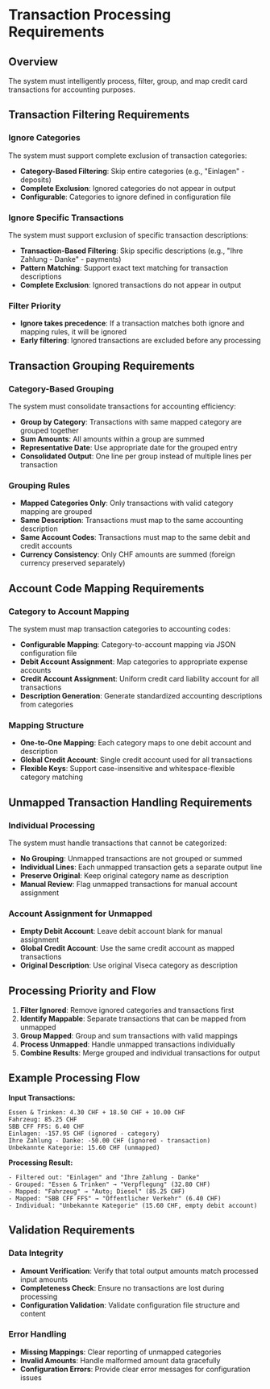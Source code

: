 # Transaction Processing Requirements

## Overview

The system must intelligently process, filter, group, and map credit card transactions for accounting purposes.

## Transaction Filtering Requirements

### Ignore Categories

The system must support complete exclusion of transaction categories:

- **Category-Based Filtering**: Skip entire categories (e.g., "Einlagen" - deposits)
- **Complete Exclusion**: Ignored categories do not appear in output
- **Configurable**: Categories to ignore defined in configuration file

### Ignore Specific Transactions  

The system must support exclusion of specific transaction descriptions:

- **Transaction-Based Filtering**: Skip specific descriptions (e.g., "Ihre Zahlung - Danke" - payments)
- **Pattern Matching**: Support exact text matching for transaction descriptions
- **Complete Exclusion**: Ignored transactions do not appear in output

### Filter Priority

- **Ignore takes precedence**: If a transaction matches both ignore and mapping rules, it will be ignored
- **Early filtering**: Ignored transactions are excluded before any processing

## Transaction Grouping Requirements

### Category-Based Grouping

The system must consolidate transactions for accounting efficiency:

- **Group by Category**: Transactions with same mapped category are grouped together
- **Sum Amounts**: All amounts within a group are summed
- **Representative Date**: Use appropriate date for the grouped entry
- **Consolidated Output**: One line per group instead of multiple lines per transaction

### Grouping Rules

- **Mapped Categories Only**: Only transactions with valid category mapping are grouped
- **Same Description**: Transactions must map to the same accounting description
- **Same Account Codes**: Transactions must map to the same debit and credit accounts
- **Currency Consistency**: Only CHF amounts are summed (foreign currency preserved separately)

## Account Code Mapping Requirements

### Category to Account Mapping

The system must map transaction categories to accounting codes:

- **Configurable Mapping**: Category-to-account mapping via JSON configuration file
- **Debit Account Assignment**: Map categories to appropriate expense accounts
- **Credit Account Assignment**: Uniform credit card liability account for all transactions
- **Description Generation**: Generate standardized accounting descriptions from categories

### Mapping Structure

- **One-to-One Mapping**: Each category maps to one debit account and description
- **Global Credit Account**: Single credit account used for all transactions
- **Flexible Keys**: Support case-insensitive and whitespace-flexible category matching

## Unmapped Transaction Handling Requirements

### Individual Processing

The system must handle transactions that cannot be categorized:

- **No Grouping**: Unmapped transactions are not grouped or summed
- **Individual Lines**: Each unmapped transaction gets a separate output line
- **Preserve Original**: Keep original category name as description
- **Manual Review**: Flag unmapped transactions for manual account assignment

### Account Assignment for Unmapped

- **Empty Debit Account**: Leave debit account blank for manual assignment
- **Global Credit Account**: Use the same credit account as mapped transactions
- **Original Description**: Use original Viseca category as description

## Processing Priority and Flow

1. **Filter Ignored**: Remove ignored categories and transactions first
2. **Identify Mappable**: Separate transactions that can be mapped from unmapped
3. **Group Mapped**: Group and sum transactions with valid mappings
4. **Process Unmapped**: Handle unmapped transactions individually
5. **Combine Results**: Merge grouped and individual transactions for output

## Example Processing Flow

**Input Transactions:**

```text
Essen & Trinken: 4.30 CHF + 18.50 CHF + 10.00 CHF
Fahrzeug: 85.25 CHF  
SBB CFF FFS: 6.40 CHF
Einlagen: -157.95 CHF (ignored - category)
Ihre Zahlung - Danke: -50.00 CHF (ignored - transaction)
Unbekannte Kategorie: 15.60 CHF (unmapped)
```

**Processing Result:**

```text
- Filtered out: "Einlagen" and "Ihre Zahlung - Danke"
- Grouped: "Essen & Trinken" → "Verpflegung" (32.80 CHF)
- Mapped: "Fahrzeug" → "Auto; Diesel" (85.25 CHF)
- Mapped: "SBB CFF FFS" → "Öffentlicher Verkehr" (6.40 CHF)  
- Individual: "Unbekannte Kategorie" (15.60 CHF, empty debit account)
```

## Validation Requirements

### Data Integrity

- **Amount Verification**: Verify that total output amounts match processed input amounts
- **Completeness Check**: Ensure no transactions are lost during processing
- **Configuration Validation**: Validate configuration file structure and content

### Error Handling

- **Missing Mappings**: Clear reporting of unmapped categories
- **Invalid Amounts**: Handle malformed amount data gracefully
- **Configuration Errors**: Provide clear error messages for configuration issues
